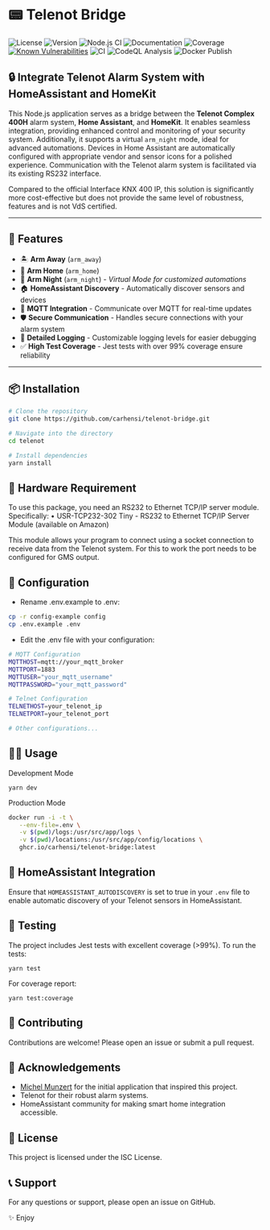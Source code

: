 # 📟 Telenot Bridge

![License](https://img.shields.io/badge/license-Apache%202.0-blue.svg)
![Version](https://img.shields.io/badge/version-0.1.0-blue)
![Node.js CI](https://img.shields.io/badge/build-passing-brightgreen.svg)
![Documentation](https://img.shields.io/badge/docs-passing-brightgreen)
![Coverage](https://img.shields.io/badge/coverage-99%25-brightgreen.svg)
[![Known Vulnerabilities](https://snyk.io/test/github/carhensi/telenot-bridge/badge.svg)](https://snyk.io/test/github/carhensi/telenot)
![CI](https://github.com/carhensi/telenot-bridge/actions/workflows/ci.yml/badge.svg)
![CodeQL Analysis](https://github.com/carhensi/telenot-bridge/actions/workflows/codeql-analysis.yml/badge.svg)
![Docker Publish](https://github.com/carhensi/telenot-bridge/actions/workflows/docker-publish.yml/badge.svg)

## 🔒 Integrate Telenot Alarm System with HomeAssistant and HomeKit

This Node.js application serves as a bridge between the **Telenot Complex 400H** alarm system, **Home Assistant**, and **HomeKit**. It enables seamless integration, providing enhanced control and monitoring of your security system. Additionally, it supports a virtual `arm_night` mode, ideal for advanced automations. Devices in Home Assistant are automatically configured with appropriate vendor and sensor icons for a polished experience. Communication with the Telenot alarm system is facilitated via its existing RS232 interface.

Compared to the official Interface KNX 400 IP, this solution is significantly more cost-effective but does not provide the same level of robustness, features and is not VdS certified.

---

## 🚀 Features

- 🏝️ **Arm Away** (`arm_away`)
- 🏡 **Arm Home** (`arm_home`)
- 🌙 **Arm Night** (`arm_night`) - *Virtual Mode for customized automations*
- 🏠 **HomeAssistant Discovery** - Automatically discover sensors and devices
- 📡 **MQTT Integration** - Communicate over MQTT for real-time updates
- 🛡️ **Secure Communication** - Handles secure connections with your alarm system
- 📖 **Detailed Logging** - Customizable logging levels for easier debugging
- ✅ **High Test Coverage** - Jest tests with over 99% coverage ensure reliability

---

## 📦 Installation


```bash
# Clone the repository
git clone https://github.com/carhensi/telenot-bridge.git

# Navigate into the directory
cd telenot

# Install dependencies
yarn install

```


## 🔧 Hardware Requirement

To use this package, you need an RS232 to Ethernet TCP/IP server module. Specifically:
	•	USR-TCP232-302 Tiny - RS232 to Ethernet TCP/IP Server Module (available on Amazon)

This module allows your program to connect using a socket connection to receive data from the Telenot system. For this to work the port needs to be configured for GMS output.

## 🔧 Configuration

* Rename .env.example to .env:

```bash
cp -r config-example config
cp .env.example .env
```

* Edit the .env file with your configuration:

```bash
# MQTT Configuration
MQTTHOST=mqtt://your_mqtt_broker
MQTTPORT=1883
MQTTUSER="your_mqtt_username"
MQTTPASSWORD="your_mqtt_password"

# Telnet Configuration
TELNETHOST=your_telenot_ip
TELNETPORT=your_telenot_port

# Other configurations...
```

## 🏃‍♂️ Usage

Development Mode

`yarn dev`

Production Mode

```bash
docker run -i -t \
   --env-file=.env \
   -v $(pwd)/logs:/usr/src/app/logs \
   -v $(pwd)/locations:/usr/src/app/config/locations \
   ghcr.io/carhensi/telenot-bridge:latest
```

## 📡 HomeAssistant Integration

Ensure that `HOMEASSISTANT_AUTODISCOVERY` is set to true in your `.env` file to enable automatic discovery of your Telenot sensors in HomeAssistant.

## 🧪 Testing

The project includes Jest tests with excellent coverage (>99%). To run the tests:

`yarn test`

For coverage report:

`yarn test:coverage`

## 🤝 Contributing

Contributions are welcome! Please open an issue or submit a pull request.

## 🙏 Acknowledgements
* [Michel Munzert](https://github.com/michelde) for the initial application that inspired this project.
* Telenot for their robust alarm systems.
* HomeAssistant community for making smart home integration accessible.

## 📄 License

This project is licensed under the ISC License.

## 📞 Support

For any questions or support, please open an issue on GitHub.

✨ Enjoy
